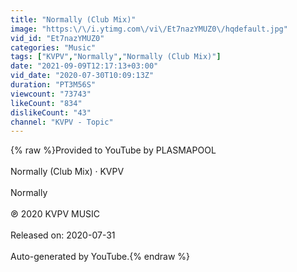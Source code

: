 ```yaml
---
title: "Normally (Club Mix)"
image: "https:\/\/i.ytimg.com\/vi\/Et7nazYMUZ0\/hqdefault.jpg"
vid_id: "Et7nazYMUZ0"
categories: "Music"
tags: ["KVPV","Normally","Normally (Club Mix)"]
date: "2021-09-09T12:17:13+03:00"
vid_date: "2020-07-30T10:09:13Z"
duration: "PT3M56S"
viewcount: "73743"
likeCount: "834"
dislikeCount: "43"
channel: "KVPV - Topic"
---
```

{% raw %}Provided to YouTube by PLASMAPOOL<br /><br />Normally (Club Mix) · KVPV<br /><br />Normally<br /><br />℗ 2020 KVPV MUSIC<br /><br />Released on: 2020-07-31<br /><br />Auto-generated by YouTube.{% endraw %}

